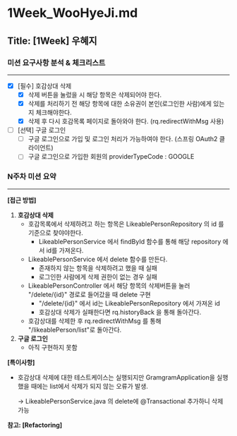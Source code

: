 # 1Week_WooHyeJi.md

## Title: [1Week] 우혜지

### 미션 요구사항 분석 & 체크리스트

---
- [x] [필수] 호감상대 삭제
    - [x] 삭제 버튼을 눌렀을 시 해당 항목은 삭제되어야 한다.
    - [x] 삭제를 처리하기 전 해당 항목에 대한 소유권이 본인(로그인한 사람)에게 있는지 체크해야한다.
    - [x] 삭제 후 다시 호감목록 페이지로 돌아와야 한다. (rq.redirectWithMsg 사용)
- [ ] [선택] 구글 로그인
    - [ ] 구글 로그인으로 가입 및 로그인 처리가 가능하여야 한다. (스프링 OAuth2 클라이언트)
    - [ ] 구글 로그인으로 가입한 회원의 providerTypeCode : GOOGLE

### N주차 미션 요약

---

**[접근 방법]**
1. **호감상대 삭제**
    - 호감목록에서 삭제하려고 하는 항목은 LikeablePersonRepository 의 id 를 기준으로 찾야야한다.
        - LikeablePersonService 에서 findById 함수를 통해 해당 repository 에서 id를 가져온다.
    - LikeablePersonService 에서 delete 함수를 만든다.
        - 존재하지 않는 항목을 삭제하려고 했을 때 실패
        - 로그인한 사람에게 삭제 권한이 없는 경우 실패
    - LikeablePersonController 에서 해당 항목의 삭제버튼을 눌러 "/delete/{id}" 경로로 들어갔을 때 delete 구현
        - "/delete/{id}" 에서 id는 LikeablePersonRepository 에서 가져온 id
        - 호감상대 삭제가 실패한다면 rq.historyBack 을 통해 돌아간다.
    - 호감상대를 삭제한 후 rq.redirectWithMsg 를 통해 "/likeablePerson/list"로 돌아간다.
2. **구글 로그인**
    - 아직 구현하지 못함

**[특이사항]**
- 호감상대 삭제에 대한 테스트케이스는 실행되지만 GramgramApplication을 실행했을 때에는 list에서 삭제가 되지 않는 오류가 발생.
    
    -> LikeablePersonService.java 의 delete에 @Transactional 추가하니 삭제 가능 


**참고: [Refactoring]**

